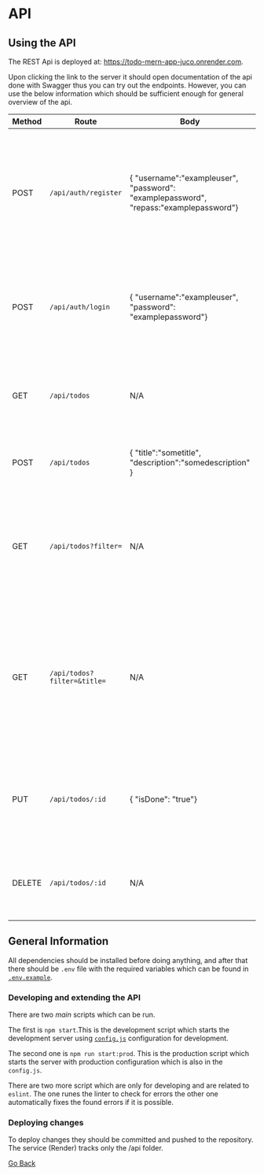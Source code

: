 # API

## Using the API

The REST Api is deployed at: https://todo-mern-app-juco.onrender.com.

Upon clicking the link to the server it should open documentation of the api done with Swagger thus you can try out the endpoints. However, you can use the below information which should be sufficient enough for general overview of the api.


| Method | Route                       | Body                                                                                  | Requirements                                                                                   | Responses                                                                                                                      | Information                                                                                                                                                                        |
| ------ | --------------------------- | ------------------------------------------------------------------------------------- | ---------------------------------------------------------------------------------------------- | ------------------------------------------------------------------------------------------------------------------------------ | ---------------------------------------------------------------------------------------------------------------------------------------------------------------------------------- |
| POST   | `/api/auth/register`        | { "username":"exampleuser", "password": "examplepassword", "repass:"examplepassword"} | N/A                                                                                            | `201 Created`: Returns object with the user's id and username <br> `400 Bad Request`: Returns message with the error's message | Creates user in the database                                                                                                                                                       |
| POST   | `/api/auth/login`           | { "username":"exampleuser", "password": "examplepassword"}                            | N/A                                                                                            | `200 OK`: Returns a JWT Token <br> `400 Bad Request`: Returns message with the error's message                                 | Authenticates the user                                                                                                                                                             |
| GET    | `/api/todos`                | N/A                                                                                   | Authorization header in the format `Bearer <token>`                                            | `200 OK`: Returns a list of the currently logged user's todos <br> `401 Unauthorized`                                          | Queries all the todos. By default its all recent ones.                                                                                                                             |
| POST   | `/api/todos`                | { "title":"sometitle", "description":"somedescription" }                              | Authorization header in the format `Bearer <token>`                                            | `201 Created` Returns the created todo object <br> `401 Unauthorized`                                                          | Creates todo and automatically adds the user as author                                                                                                                             |
| GET    | `/api/todos?filter=`       | N/A                                                                                   | Authorization header in the format `Bearer <token>`                                            | `200 OK`: Returns the logged user's todos by filter <br> `401 Unauthorized`                                                    | Returns the user's todos set by querystring with _filter_. Choices are `incomplete`, `complete` or `recent`. Defaults to _recent_                                                  |
| GET    | `/api/todos?filter=&title=` | N/A                                                                                   | Authorization header in the format `Bearer <token>`                                            | `200 OK`: Returns the logged user's todos by filter and title <br> `401 Unauthorized`                                          | Returns the user's todos set by querystring with _filter_ and _title_. For the filter the choices are the same as above. Defaults to _recent_. For the title it could be anything. |
| PUT    | `/api/todos/:id`            | { "isDone": "true"}                                                                   | Authorization header in the format `Bearer <token>` and the **id** of the todo in the URL path | `200 OK`: Returns the todo object and and isDone value set as true <br> `400 Bad Request` <br> `401 Unauthorized`              | Updates the todo and makes it completed by changing the isDone value to true                                                                                                       |
| DELETE | `/api/todos/:id`            | N/A                                                                                   | Authorization header in the format `Bearer <token>` and the **id** of the todo in the URL path | `200 OK`: Returns the deleted todo object <br> `400 Bad Request` <br> `401 Unauthorized`                                       | Deletes the todo and returns the deleted todo object                                                                                                                               |

## General Information
All dependencies should be installed before doing anything, and after that there should be `.env` file with the required variables which can be found in [`.env.example`](.env.example).
### Developing and extending the API


There are two _main_ scripts which can be run.

The first is `npm start`.This is the development script which starts the development server using [`config.js`](./src/config.js) configuration for development.

The second one is `npm run start:prod`. This is the production script which starts the server with production configuration which is also in the `config.js`.

There are two more script which are only for developing and are related to `eslint`. The one runes the linter to check for errors the other one automatically fixes the found errors if it is possible.

### Deploying changes

To deploy changes they should be committed and pushed to the repository. The service (Render) tracks only the /api folder.

[Go Back](../README.md)

